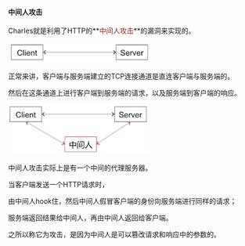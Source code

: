 #### 中间人攻击

Charles就是利用了HTTP的**<font color=#8e2323>中间人攻击</font>**的漏洞来实现的。

<img src="https://raw.githubusercontent.com/JuunChen/Knowledge/master/ImageFolder/8-2-2-客户端与服务端直连.png" style="zoom:33%;" />

正常来讲，客户端与服务端建立的TCP连接通道是直连客户端与服务端的。

然后在这条通道上进行客户端到服务端的请求，以及服务端到客户端的响应。 

<img src="https://raw.githubusercontent.com/JuunChen/Knowledge/master/ImageFolder/8-2-3-中间人攻击.png" style="zoom:33%;" />

中间人攻击实际上是有一个中间的代理服务器。

当客户端发送一个HTTP请求时，

由中间人hook住，然后中间人假冒客户端的身份向服务端进行同样的请求；

服务端返回结果给中间人，再由中间人返回给客户端。

之所以称它为攻击，是因为中间人是可以篡改请求和响应中的参数的。